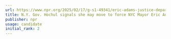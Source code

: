 ```yaml
---
url: https://www.npr.org/2025/02/17/g-s1-49341/eric-adams-justice-department-corruption-case-new-york-city-mayor
title: N.Y. Gov. Hochul signals she may move to force NYC Mayor Eric Adams from office
publisher: npr
usage: candidate
initial_rank: 2
---
```

